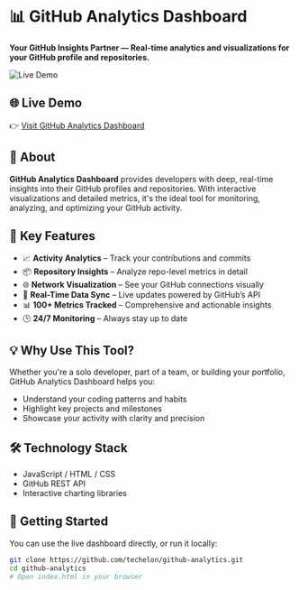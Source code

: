 # 📊 GitHub Analytics Dashboard

**Your GitHub Insights Partner — Real-time analytics and visualizations for your GitHub profile and repositories.**

![Live Demo](https://img.shields.io/badge/Live%20Demo-Available-brightgreen)

## 🌐 Live Demo

👉 [Visit GitHub Analytics Dashboard](https://techelon.github.io/github-analytics/)

## 📌 About

**GitHub Analytics Dashboard** provides developers with deep, real-time insights into their GitHub profiles and repositories. With interactive visualizations and detailed metrics, it's the ideal tool for monitoring, analyzing, and optimizing your GitHub activity.

## 🚀 Key Features

- 📈 **Activity Analytics** – Track your contributions and commits
- 📦 **Repository Insights** – Analyze repo-level metrics in detail
- 🌐 **Network Visualization** – See your GitHub connections visually
- 🔄 **Real-Time Data Sync** – Live updates powered by GitHub’s API
- 📊 **100+ Metrics Tracked** – Comprehensive and actionable insights
- 🕒 **24/7 Monitoring** – Always stay up to date

## 💡 Why Use This Tool?

Whether you're a solo developer, part of a team, or building your portfolio, GitHub Analytics Dashboard helps you:

- Understand your coding patterns and habits
- Highlight key projects and milestones
- Showcase your activity with clarity and precision

## 🛠️ Technology Stack

- JavaScript / HTML / CSS
- GitHub REST API
- Interactive charting libraries

## 🧪 Getting Started

You can use the live dashboard directly, or run it locally:

```bash
git clone https://github.com/techelon/github-analytics.git
cd github-analytics
# Open index.html in your browser

